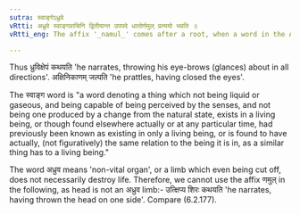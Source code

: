 ```yaml
---
sutra: स्वाङ्गेऽध्रुवे
vRtti: अध्रुवे स्वाङ्गवाचिनि द्वितीयान्त उपपदे धातोर्णमुल् प्रत्ययो भवति ॥
vRtti_eng: The affix '_namul_' comes after a root, when a word in the Accusative case is in composition, signifying the limbs of one's own body, when the limb is such that its loss will not destroy life.

---
```

Thus ध्रुविक्षेपं कथयति 'he narrates, throwing his eye-brows (glances) about in all directions'. अक्षिनिकाणम् जल्पति 'he prattles, having closed the eyes'.

The स्वाङ्ग word is "a word denoting a thing which not being liquid or gaseous, and being capable of being perceived by the senses, and not being one produced by a change from the natural state, exists in a living being, or though found elsewhere actually or at any particular time, had previously been known as existing in only a living being, or is found to have actually, (not figuratively) the same relation to the being it is in, as a similar thing has to a living being."

The word अध्रुव means 'non-vital organ', or a limb which even being cut off, does not necessarily destroy life. Therefore, we cannot use the affix णमुल् in the following, as head is not an अध्रुव limb:- उत्क्षिप्य शिरः कथयति 'he narrates, having thrown the head on one side'. Compare (6.2.177).